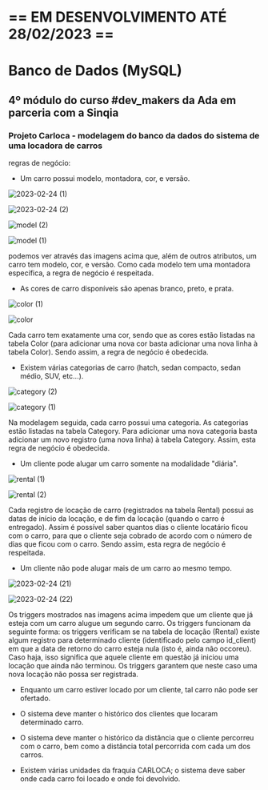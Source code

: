 # == EM DESENVOLVIMENTO ATÉ 28/02/2023 ==

# Banco de Dados (MySQL)
## 4º módulo do curso #dev_makers da Ada em parceria com a Sinqia
### Projeto Carloca - modelagem do banco da dados do sistema de uma locadora de carros

regras de negócio:
- Um carro possui modelo, montadora, cor, e versão.

![2023-02-24 (1)](https://user-images.githubusercontent.com/17331645/221272479-a8c65ef9-fe10-4d05-a40d-aecf1eadc044.png)

![2023-02-24 (2)](https://user-images.githubusercontent.com/17331645/221272487-64b81229-919e-4003-b31c-931217a52fa3.png)

![model (2)](https://user-images.githubusercontent.com/17331645/221274752-96361671-61fb-47ea-a7c9-bdb48cd364bb.png)

![model (1)](https://user-images.githubusercontent.com/17331645/221274778-0532681f-868c-41e3-8023-05a67f1c134c.png)

podemos ver através das imagens acima que, além de outros atributos, um carro tem modelo, cor, e versão. Como cada modelo tem uma montadora específica, a regra de negócio é respeitada.

- As cores de carro disponíveis são apenas branco, preto, e prata.

![color (1)](https://user-images.githubusercontent.com/17331645/221324245-0aba5712-fe75-43c6-9757-406e02dff086.png)

![color](https://user-images.githubusercontent.com/17331645/221324249-de8cd3b7-3217-4ba3-bd02-a5b53c604bf2.png)

Cada carro tem exatamente uma cor, sendo que as cores estão listadas na tabela Color (para adicionar uma nova cor basta adicionar uma nova linha à tabela Color). Sendo assim, a regra de negócio é obedecida.

- Existem várias categorias de carro (hatch, sedan compacto, sedan médio, SUV, etc...).

![category (2)](https://user-images.githubusercontent.com/17331645/221324436-2466c714-9371-40b0-bf98-1df46c8f3e04.png)

![category (1)](https://user-images.githubusercontent.com/17331645/221324440-9d87a33f-e3f1-47c4-8d58-dd944b26beb1.png)

Na modelagem seguida, cada carro possui uma categoria. As categorias estão listadas na tabela Category. Para adicionar uma nova categoria basta adicionar um novo registro (uma nova linha) à tabela Category. Assim, esta regra de negócio é obedecida.

- Um cliente pode alugar um carro somente na modalidade "diária".

![rental (1)](https://user-images.githubusercontent.com/17331645/221328214-20d33808-acbf-4239-93c2-d7276734d7e1.png)

![rental (2)](https://user-images.githubusercontent.com/17331645/221328218-aa0a8284-c181-42fa-afce-bd80b4a028f2.png)

Cada registro de locação de carro (registrados na tabela Rental) possui as datas de início da locação, e de fim da locação (quando o carro é entregado). Assim é possível saber quantos dias o cliente locatário ficou com o carro, para que o cliente seja cobrado de acordo com o número de dias que ficou com o carro. Sendo assim, esta regra de negócio é respeitada.

- Um cliente não pode alugar mais de um carro ao mesmo tempo. 

![2023-02-24 (21)](https://user-images.githubusercontent.com/17331645/221328763-3ab61255-732d-4039-a7f7-967d75b810bd.png)

![2023-02-24 (22)](https://user-images.githubusercontent.com/17331645/221328765-c206c36c-f0f1-4c38-a845-1dada39f1ed4.png)

Os triggers mostrados nas imagens acima impedem que um cliente que já esteja com um carro alugue um segundo carro. Os triggers funcionam da seguinte forma: os triggers verificam se na tabela de locação (Rental) existe algum registro para determinado cliente (identificado pelo campo id_client) em que a data de retorno do carro esteja nula (isto é, ainda não occoreu). Caso haja, isso significa que aquele cliente em questão já iniciou uma locação que ainda não terminou. Os triggers garantem que neste caso uma nova locação não possa ser registrada.

- Enquanto um carro estiver locado por um cliente, tal carro não pode ser ofertado.


- O sistema deve manter o histórico dos clientes que locaram determinado carro.


- O sistema deve manter o histórico da distância que o cliente percorreu com o carro, bem como a distância total percorrida com cada um dos carros.


- Existem várias unidades da fraquia CARLOCA; o sistema deve saber onde cada carro foi locado e onde foi devolvido.

